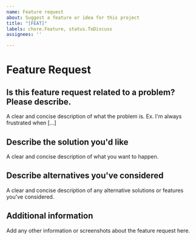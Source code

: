 ```yaml
---
name: Feature request
about: Suggest a feature or idea for this project
title: "[FEAT]"
labels: chore.Feature, status.ToDiscuss
assignees: ''

---
```


# Feature Request

## Is this feature request related to a problem? Please describe.

A clear and concise description of what the problem is. Ex. I'm always frustrated when [...]

## Describe the solution you'd like

A clear and concise description of what you want to happen.

## Describe alternatives you've considered

A clear and concise description of any alternative solutions or features you've considered.

## Additional information

Add any other information or screenshots about the feature request here.
